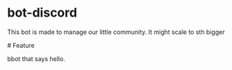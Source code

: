 # bot-discord
This bot is made to manage our little community. It might scale to sth bigger

# Feature

bbot that  says hello.
